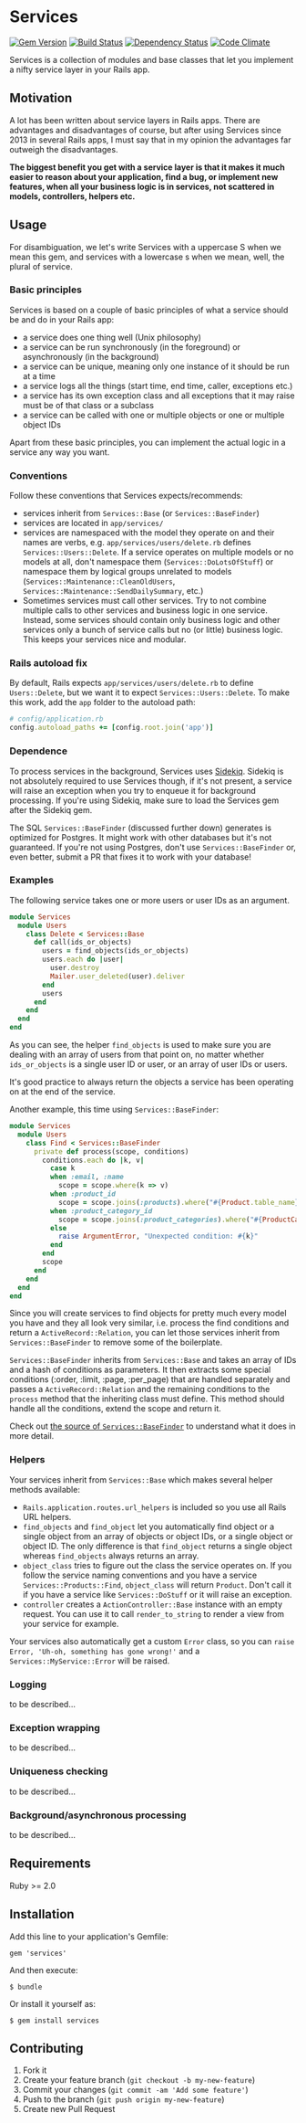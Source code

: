 # Services

[![Gem Version](https://badge.fury.io/rb/services.png)](http://badge.fury.io/rb/services)
[![Build Status](https://secure.travis-ci.org/krautcomputing/services.png)](http://travis-ci.org/krautcomputing/services)
[![Dependency Status](https://gemnasium.com/krautcomputing/services.png)](https://gemnasium.com/krautcomputing/services)
[![Code Climate](https://codeclimate.com/github/krautcomputing/services.png)](https://codeclimate.com/github/krautcomputing/services)

Services is a collection of modules and base classes that let you implement a nifty service layer in your Rails app.

## Motivation

A lot has been written about service layers in Rails apps. There are advantages and disadvantages of course, but after using Services since 2013 in several Rails apps, I must say that in my opinion the advantages far outweigh the disadvantages.

**The biggest benefit you get with a service layer is that it makes it much easier to reason about your application, find a bug, or implement new features, when all your business logic is in services, not scattered in models, controllers, helpers etc.**

## Usage

For disambiguation, we let's write Services with a uppercase S when we mean this gem, and services with a lowercase s when we mean, well, the plural of service.

### Basic principles

Services is based on a couple of basic principles of what a service should be and do in your Rails app:

* a service does one thing well (Unix philosophy)
* a service can be run synchronously (in the foreground) or asynchronously (in the background)
* a service can be unique, meaning only one instance of it should be run at a time
* a service logs all the things (start time, end time, caller, exceptions etc.)
* a service has its own exception class and all exceptions that it may raise must be of that class or a subclass
* a service can be called with one or multiple objects or one or multiple object IDs

Apart from these basic principles, you can implement the actual logic in a service any way you want.

### Conventions

Follow these conventions that Services expects/recommends:

* services inherit from `Services::Base` (or `Services::BaseFinder`)
* services are located in `app/services/`
* services are namespaced with the model they operate on and their names are verbs, e.g. `app/services/users/delete.rb` defines `Services::Users::Delete`. If a service operates on multiple models or no models at all, don't namespace them (`Services::DoLotsOfStuff`) or namespace them by logical groups unrelated to models (`Services::Maintenance::CleanOldUsers`, `Services::Maintenance::SendDailySummary`, etc.)
* Sometimes services must call other services. Try to not combine multiple calls to other services and business logic in one service. Instead, some services should contain only business logic and other services only a bunch of service calls but no (or little) business logic. This keeps your services nice and modular.

### Rails autoload fix

By default, Rails expects `app/services/users/delete.rb` to define `Users::Delete`, but we want it to expect `Services::Users::Delete`. To make this work, add the `app` folder to the autoload path:

```ruby
# config/application.rb
config.autoload_paths += [config.root.join('app')]
```

### Dependence

To process services in the background, Services uses [Sidekiq](https://github.com/mperham/sidekiq). Sidekiq is not absolutely required to use Services though, if it's not present, a service will raise an exception when you try to enqueue it for background processing. If you're using Sidekiq, make sure to load the Services gem after the Sidekiq gem.

The SQL `Services::BaseFinder` (discussed further down) generates is optimized for Postgres. It might work with other databases but it's not guaranteed. If you're not using Postgres, don't use `Services::BaseFinder` or, even better, submit a PR that fixes it to work with your database!

### Examples

The following service takes one or more users or user IDs as an argument.

```ruby
module Services
  module Users
    class Delete < Services::Base
      def call(ids_or_objects)
        users = find_objects(ids_or_objects)
        users.each do |user|
          user.destroy
          Mailer.user_deleted(user).deliver
        end
        users
      end
    end
  end
end
```

As you can see, the helper `find_objects` is used to make sure you are dealing with an array of users from that point on, no matter whether `ids_or_objects` is a single user ID or user, or an array of user IDs or users.

It's good practice to always return the objects a service has been operating on at the end of the service.

Another example, this time using `Services::BaseFinder`:

```ruby
module Services
  module Users
    class Find < Services::BaseFinder
      private def process(scope, conditions)
        conditions.each do |k, v|
          case k
          when :email, :name
            scope = scope.where(k => v)
          when :product_id
            scope = scope.joins(:products).where("#{Product.table_name}.id" => v)
          when :product_category_id
            scope = scope.joins(:product_categories).where("#{ProductCategory.table_name}.id" => v)
          else
            raise ArgumentError, "Unexpected condition: #{k}"
          end
        end
        scope
      end
    end
  end
end
```

Since you will create services to find objects for pretty much every model you have and they all look very similar, i.e. process the find conditions and return a `ActiveRecord::Relation`, you can let those services inherit from `Services::BaseFinder` to remove some of the boilerplate.

`Services::BaseFinder` inherits from `Services::Base` and takes an array of IDs and a hash of conditions as parameters. It then extracts some special conditions (:order, :limit, :page, :per_page) that are handled separately and passes a `ActiveRecord::Relation` and the remaining conditions to the `process` method that the inheriting class must define. This method should handle all the conditions, extend the scope and return it.

Check out [the source of `Services::BaseFinder`](lib/services/base_finder.rb) to understand what it does in more detail.

### Helpers

Your services inherit from `Services::Base` which makes several helper methods available:

* `Rails.application.routes.url_helpers` is included so you use all Rails URL helpers.
* `find_objects` and `find_object` let you automatically find object or a single object from an array of objects or object IDs, or a single object or object ID. The only difference is that `find_object` returns a single object whereas `find_objects` always returns an array.
* `object_class` tries to figure out the class the service operates on. If you follow the service naming conventions and you have a service `Services::Products::Find`, `object_class` will return `Product`. Don't call it if you have a service like `Services::DoStuff` or it will raise an exception.
* `controller` creates a `ActionController::Base` instance with an empty request. You can use it to call `render_to_string` to render a view from your service for example.

Your services also automatically get a custom `Error` class, so you can `raise Error, 'Uh-oh, something has gone wrong!'` and a `Services::MyService::Error` will be raised.

### Logging

to be described...

### Exception wrapping

to be described...

### Uniqueness checking

to be described...

### Background/asynchronous processing

to be described...

## Requirements

Ruby >= 2.0

## Installation

Add this line to your application's Gemfile:

    gem 'services'

And then execute:

    $ bundle

Or install it yourself as:

    $ gem install services

## Contributing

1. Fork it
2. Create your feature branch (`git checkout -b my-new-feature`)
3. Commit your changes (`git commit -am 'Add some feature'`)
4. Push to the branch (`git push origin my-new-feature`)
5. Create new Pull Request
